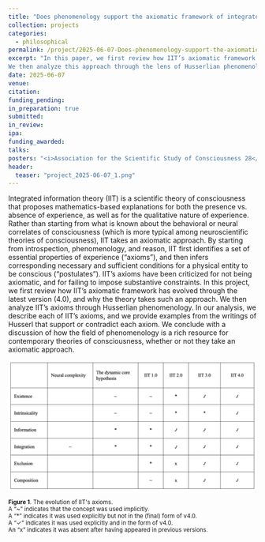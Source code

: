 ```yaml
---
title: "Does phenomenology support the axiomatic framework of integrated information theory (IIT)"
collection: projects
categories:
  - philosophical
permalink: /project/2025-06-07-Does-phenomenology-support-the-axiomatic-framework-of-integrated-information-theory-(IIT)
excerpt: "In this paper, we first review how IIT’s axiomatic framework has evolved through the latest version (4.0), and why the theory takes such an approach.
We then analyze this approach through the lens of Husserlian phenomenology, finding support for both IIT's axiomatic approach in general, and for all of IIT's individual axioms."
date: 2025-06-07
venue:
citation:
funding_pending:
in_preparation: true
submitted:
in_review:
ipa:
funding_awarded:
talks:
posters: "<i>Association for the Scientific Study of Consciousness 28</i>, Heraklion, Crete (July 6 – 9, 2025) (pending)"
header:
  teaser: "project_2025-06-07_1.png"
---
```

Integrated information theory (IIT) is a scientific theory of consciousness that proposes mathematics-based explanations for both the presence vs. absence of experience, as well as for the qualitative nature of experience. Rather than starting from what is known about the behavioral or neural correlates of consciousness (which is more typical among neuroscientific theories of consciousness), IIT takes an axiomatic approach. By starting from introspection, phenomenology, and reason, IIT first identifies a set of essential properties of experience (“axioms”), and then infers corresponding necessary and sufficient conditions for a physical entity to be conscious (“postulates”). IIT’s axioms have been criticized for not being axiomatic, and for failing to impose substantive constraints. In this project, we first review how IIT’s axiomatic framework has evolved through the latest version (4.0), and why the theory takes such an approach. We then analyze IIT’s axioms through Husserlian phenomenology. In our analysis, we describe each of IIT’s axioms, and we provide examples from the writings of Husserl that support or contradict each axiom. We conclude with a discussion of how the field of phenomenology is a rich resource for contemporary theories of consciousness, whether or not they take an axiomatic approach.

<img src="/images/project_2025-06-07_1.png">
<p style="font-size: smaller"><b>Figure 1</b>. The evolution of IIT's axioms.
<br>A “~” indicates that the concept was used implicitly.
<br>A “*” indicates it was used explicitly but not in the (final) form of v4.0.
<br>A “✓” indicates it was used explicitly and in the form of v4.0.
<br>An “x” indicates it was absent after having appeared in previous versions.</p>
